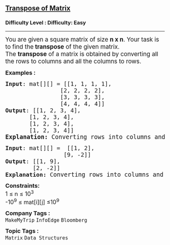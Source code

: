 <h2><a href="https://www.geeksforgeeks.org/problems/transpose-of-matrix-1587115621/1?page=1&sprint=ca8ae412173dbd8346c26a0295d098fd&sortBy=submissions">Transpose of Matrix</a></h2><h3>Difficulty Level : Difficulty: Easy</h3><hr><div class="problems_problem_content__Xm_eO"><p data-start="161" data-end="269"><span style="font-size: 14pt;">You are given a square matrix of size <strong data-start="199" data-end="208">n x n</strong>. Your task is to find the<strong data-start="226" data-end="248"> transpose</strong> of the given matrix.</span><br><span style="font-size: 14pt;">The <strong data-start="275" data-end="288">transpose</strong> of a matrix is obtained by converting all the rows to columns and all the columns to rows.</span></p>
<p><span style="font-size: 18px;"><strong>Examples :</strong></span></p>
<pre><span style="font-size: 18px;"><strong>Input</strong>: mat[][] = [[1, 1, 1, 1],<br>                [2, 2, 2, 2],<br>                [3, 3, 3, 3],<br>                [4, 4, 4, 4]]
<strong>Output</strong>: [[1, 2, 3, 4],<br>       [1, 2, 3, 4],<br>       [1, 2, 3, 4],<br>       [1, 2, 3, 4]]</span>
<strong><span style="font-size: 14pt;">Explanation: </span></strong><span style="font-size: 14pt;">Converting rows into columns and columns into rows.</span></pre>
<pre><span style="font-size: 18px;"><strong>Input</strong>: mat[][] =  [[1, 2],<br>                 [9, -2]]
<strong>Output</strong>: [[1, 9],<br>        [2, -2]]<br><strong>Explanation: </strong>C</span><span style="font-size: 14pt;">onverting rows into columns and columns into rows.</span></pre>
<p><span style="font-size: 18px;"><strong>Constraints:</strong><br>1 ≤ n ≤ 10<sup>3</sup><br>-10<sup>9</sup> ≤ mat[i][j] ≤10<sup>9</sup></span></p></div><p><span style=font-size:18px><strong>Company Tags : </strong><br><code>MakeMyTrip</code>&nbsp;<code>InfoEdge</code>&nbsp;<code>Bloomberg</code>&nbsp;<br><p><span style=font-size:18px><strong>Topic Tags : </strong><br><code>Matrix</code>&nbsp;<code>Data Structures</code>&nbsp;